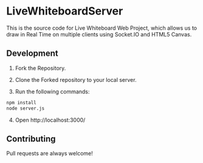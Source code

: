 # LiveWhiteboardServer

This is the source code for Live Whiteboard Web Project, which allows us to draw in Real Time on multiple clients using Socket.IO and HTML5 Canvas.

## Development

1) Fork the Repository.

2) Clone the Forked repository to your local server. 

3) Run the following commands:
```bash
npm install
node server.js
```

4) Open http://localhost:3000/

## Contributing

Pull requests are always welcome!
